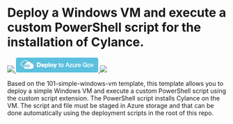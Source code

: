 # Deploy a Windows VM and execute a custom PowerShell script for the installation of Cylance.

<a href="https://portal.azure.com/#create/Microsoft.Template/uri/https%3A%2F%2Fraw.githubusercontent.com%2FMaliek%2FCylanceProtect-Windows-Deployment-Azure-ARM%2Fmaster%2Fazuredeploy.json" target="_blank">
    <img src="http://azuredeploy.net/deploybutton.png"/>
</a>
<a href="https://portal.azure.us/#create/Microsoft.Template/uri/https%3A%2F%2Fraw.githubusercontent.com%2FMaliek%2FCylanceProtect-Windows-Deployment-Azure-ARM%2Fmaster%2Fazuredeploy.json" target="_blank">
<img src="https://raw.githubusercontent.com/Azure/azure-quickstart-templates/master/1-CONTRIBUTION-GUIDE/images/deploytoazuregov.png"
</a>
<a href="http://armviz.io/#/?load=https%3A%2F%2Fraw.githubusercontent.com%2FMaliek%2FCylanceProtect-Windows-Deployment-Azure-ARM%2Fmaster%2Fazuredeploy.json" target="_blank">
    <img src="http://armviz.io/visualizebutton.png"/>
</a>

Based on the 101-simple-windows-vm template, this template allows you to deploy a simple Windows VM and execute a custom PowerShell script using the custom script extension. The PowerShell script installs Cylance on the VM.  The script and file must be staged in Azure storage and that can be done automatically using the deployment scripts in the root of this repo.
